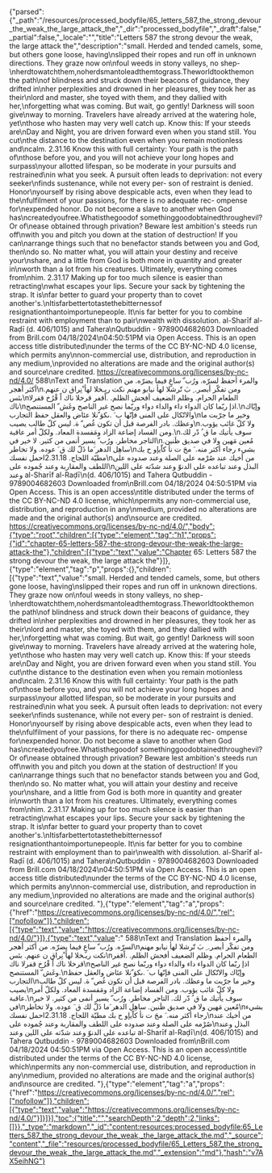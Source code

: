 {"parsed":{"_path":"/resources/processed_bodyfile/65_letters_587_the_strong_devour_the_weak_the_large_attack_the","_dir":"processed_bodyfile","_draft":false,"_partial":false,"_locale":"","title":"Letters 587 the strong devour the weak, the large attack the","description":"small. Herded and tended camels, some, but others gone loose, having\nslipped their ropes and run off in unknown directions. They graze now on\nfoul weeds in stony valleys, no shep-\nherdtowatchthem,noherdsmantoleadthemtograss.Theworldtookthemon the path\nof blindness and struck down their beacons of guidance, they drifted in\nher perplexities and drowned in her pleasures, they took her as their\nlord and master, she toyed with them, and they dallied with her,\nforgetting what was coming. But wait, go gently! Darkness will soon give\nway to morning. Travelers have already arrived at the watering hole, yet\nthose who hasten may very well catch up. Know this: If your steeds are\nDay and Night, you are driven forward even when you stand still. You cut\nthe distance to the destination even when you remain motionless and\ncalm. 2.31.16 Know this with full certainty: Your path is the path of\nthose before you, and you will not achieve your long hopes and surpass\nyour allotted lifespan, so be moderate in your pursuits and restrained\nin what you seek. A pursuit often leads to deprivation: not every seeker\nfinds sustenance, while not every per- son of restraint is denied. Honor\nyourself by rising above despicable acts, even when they lead to the\nfulfilment of your passions, for there is no adequate rec- ompense for\nexpended honor. Do not become a slave to another when God has\ncreatedyoufree.Whatisthegoodof somethinggoodobtainedthroughevil?Or of\nease obtained through privation? Beware lest ambition's steeds run off\nwith you and pitch you down at the station of destruction! If you can\narrange things such that no benefactor stands between you and God, then\ndo so. No matter what, you will attain your destiny and receive your\nshare, and a little from God is both more in quantity and greater in\nworth than a lot from his creatures. Ultimately, everything comes from\nhim. 2.31.17 Making up for too much silence is easier than retracting\nwhat escapes your lips. Secure your sack by tightening the strap. It is\nfar better to guard your property than to covet another's.\nItisfarbettertotastethebitternessof resignationthantoimportunepeople. It\nis far better for you to combine restraint with employment than to pair\nwealth with dissolution. al-Sharīf al-Raḍī (d. 406/1015) and Tahera\nQutbuddin - 9789004682603 Downloaded from Brill.com 04/18/2024\n04:50:51PM via Open Access. This is an open access title distributed\nunder the terms of the CC BY-NC-ND 4.0 license, which permits any\nnon-commercial use, distribution, and reproduction in any medium,\nprovided no alterations are made and the original author(s) and source\nare credited. https://creativecommons.org/licenses/by-nc-nd/4.0/ 588\nText and Translation والمرء أحفظ لسرّه. ورُب ّ ساعٍ فيما يضرّه. من أكثر أهجر\nومن تفكّر أبصر. ِ بَ تّرشلا لهأ نيابو مهنم نكت ريـخلا لهأ ْنِراق ن عنهم. بئس\nالطعام الحرام. وظلم الضعيف أفحش الظلم. .اًقفر قرخلا ناك اً قْرُخ قفرلا ناك\nاذإ ربّما كان الدواء داء والداء دواء وربّما نصح غير الناصح وغَش ّ المستنصح.\nوإيّاك والاتّكال على المنى فإنّها ب َ .ىكوَ ّنلا عئاض والعقل حفظ التجارب\nوخير ما جرّبت ما وعظك. بادر الفرصة قبل أن تكون غُص ّ ة. ليس كلّ طالب يصيب\nولا كلّ غائب يؤوب. ومن الفساد إضاعة الزاد ومَفسدة المعاد. ولكلّ أمر عاقبة.\nسوف يأتيك ما ق ُ دّر لك. التاجر مخاطر. ورُب ّ يسير أنمى من كثير. لا خير في\nمُعين مَهين ولا في صديق ظَنين. ساهِل الدهر َما ذَلّ لك ق َ عوده. ولا تخاطر\nبشيء رجاء أكثر منه. َ مجَ ت نأ كاّيإو ح بك مطيّة اللجاج. 2.31.18احمل نفسك\nمن أخيك عند صُرْمه على الصلة وعند صدوده على اللطف والمقاربة وعند جُموده على\nالبذل وعند تباعده على الدنوّ وعند شدّته على اللين وعند al-Sharīf al-Raḍī\n(d. 406/1015) and Tahera Qutbuddin - 9789004682603 Downloaded from\nBrill.com 04/18/2024 04:50:51PM via Open Access. This is an open access\ntitle distributed under the terms of the CC BY-NC-ND 4.0 license, which\npermits any non-commercial use, distribution, and reproduction in any\nmedium, provided no alterations are made and the original author(s) and\nsource are credited. https://creativecommons.org/licenses/by-nc-nd/4.0/","body":{"type":"root","children":[{"type":"element","tag":"h1","props":{"id":"chapter-65-letters-587-the-strong-devour-the-weak-the-large-attack-the"},"children":[{"type":"text","value":"Chapter 65: Letters 587 the strong devour the weak, the large attack the"}]},{"type":"element","tag":"p","props":{},"children":[{"type":"text","value":"small. Herded and tended camels, some, but others gone loose, having\nslipped their ropes and run off in unknown directions. They graze now on\nfoul weeds in stony valleys, no shep-\nherdtowatchthem,noherdsmantoleadthemtograss.Theworldtookthemon the path\nof blindness and struck down their beacons of guidance, they drifted in\nher perplexities and drowned in her pleasures, they took her as their\nlord and master, she toyed with them, and they dallied with her,\nforgetting what was coming. But wait, go gently! Darkness will soon give\nway to morning. Travelers have already arrived at the watering hole, yet\nthose who hasten may very well catch up. Know this: If your steeds are\nDay and Night, you are driven forward even when you stand still. You cut\nthe distance to the destination even when you remain motionless and\ncalm. 2.31.16 Know this with full certainty: Your path is the path of\nthose before you, and you will not achieve your long hopes and surpass\nyour allotted lifespan, so be moderate in your pursuits and restrained\nin what you seek. A pursuit often leads to deprivation: not every seeker\nfinds sustenance, while not every per- son of restraint is denied. Honor\nyourself by rising above despicable acts, even when they lead to the\nfulfilment of your passions, for there is no adequate rec- ompense for\nexpended honor. Do not become a slave to another when God has\ncreatedyoufree.Whatisthegoodof somethinggoodobtainedthroughevil?Or of\nease obtained through privation? Beware lest ambition's steeds run off\nwith you and pitch you down at the station of destruction! If you can\narrange things such that no benefactor stands between you and God, then\ndo so. No matter what, you will attain your destiny and receive your\nshare, and a little from God is both more in quantity and greater in\nworth than a lot from his creatures. Ultimately, everything comes from\nhim. 2.31.17 Making up for too much silence is easier than retracting\nwhat escapes your lips. Secure your sack by tightening the strap. It is\nfar better to guard your property than to covet another's.\nItisfarbettertotastethebitternessof resignationthantoimportunepeople. It\nis far better for you to combine restraint with employment than to pair\nwealth with dissolution. al-Sharīf al-Raḍī (d. 406/1015) and Tahera\nQutbuddin - 9789004682603 Downloaded from Brill.com 04/18/2024\n04:50:51PM via Open Access. This is an open access title distributed\nunder the terms of the CC BY-NC-ND 4.0 license, which permits any\nnon-commercial use, distribution, and reproduction in any medium,\nprovided no alterations are made and the original author(s) and source\nare credited. "},{"type":"element","tag":"a","props":{"href":"https://creativecommons.org/licenses/by-nc-nd/4.0/","rel":["nofollow"]},"children":[{"type":"text","value":"https://creativecommons.org/licenses/by-nc-nd/4.0/"}]},{"type":"text","value":" 588\nText and Translation والمرء أحفظ لسرّه. ورُب ّ ساعٍ فيما يضرّه. من أكثر أهجر\nومن تفكّر أبصر. ِ بَ تّرشلا لهأ نيابو مهنم نكت ريـخلا لهأ ْنِراق ن عنهم. بئس\nالطعام الحرام. وظلم الضعيف أفحش الظلم. .اًقفر قرخلا ناك اً قْرُخ قفرلا ناك\nاذإ ربّما كان الدواء داء والداء دواء وربّما نصح غير الناصح وغَش ّ المستنصح.\nوإيّاك والاتّكال على المنى فإنّها ب َ .ىكوَ ّنلا عئاض والعقل حفظ التجارب\nوخير ما جرّبت ما وعظك. بادر الفرصة قبل أن تكون غُص ّ ة. ليس كلّ طالب يصيب\nولا كلّ غائب يؤوب. ومن الفساد إضاعة الزاد ومَفسدة المعاد. ولكلّ أمر عاقبة.\nسوف يأتيك ما ق ُ دّر لك. التاجر مخاطر. ورُب ّ يسير أنمى من كثير. لا خير في\nمُعين مَهين ولا في صديق ظَنين. ساهِل الدهر َما ذَلّ لك ق َ عوده. ولا تخاطر\nبشيء رجاء أكثر منه. َ مجَ ت نأ كاّيإو ح بك مطيّة اللجاج. 2.31.18احمل نفسك\nمن أخيك عند صُرْمه على الصلة وعند صدوده على اللطف والمقاربة وعند جُموده على\nالبذل وعند تباعده على الدنوّ وعند شدّته على اللين وعند al-Sharīf al-Raḍī\n(d. 406/1015) and Tahera Qutbuddin - 9789004682603 Downloaded from\nBrill.com 04/18/2024 04:50:51PM via Open Access. This is an open access\ntitle distributed under the terms of the CC BY-NC-ND 4.0 license, which\npermits any non-commercial use, distribution, and reproduction in any\nmedium, provided no alterations are made and the original author(s) and\nsource are credited. "},{"type":"element","tag":"a","props":{"href":"https://creativecommons.org/licenses/by-nc-nd/4.0/","rel":["nofollow"]},"children":[{"type":"text","value":"https://creativecommons.org/licenses/by-nc-nd/4.0/"}]}]}],"toc":{"title":"","searchDepth":2,"depth":2,"links":[]}},"_type":"markdown","_id":"content:resources:processed_bodyfile:65_Letters_587_the_strong_devour_the_weak,_the_large_attack_the.md","_source":"content","_file":"resources/processed_bodyfile/65_Letters_587_the_strong_devour_the_weak,_the_large_attack_the.md","_extension":"md"},"hash":"v7AX5eihNG"}